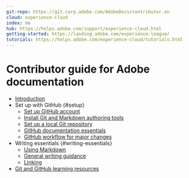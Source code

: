 ```yaml
---
git-repo: https://git.corp.adobe.com/AdobeDocs/contributor.en
cloud: experience-cloud
index: no
hub: https://helpx.adobe.com/support/experience-cloud.html
getting-started: https://landing.adobe.com/experience-league/
tutorials: https://helpx.adobe.com/experience-cloud/tutorials.html
---
```


# Contributor guide for Adobe documentation

+ [Introduction](introduction.md)
+ Set up with GitHub {#setup}
  + [Set up GitHub account](setup/sign-up.md)
  + [Install Git and Markdown authoring tools](setup/install-tools.md)
  + [Set up a local Git repository](setup/local-repo.md)
  + [GitHub documentation essentials](setup/git-fundamentals.md)
  + [GitHub workflow for major changes](setup/full-workflow.md)
+ Writing essentials {#writing-essentials}
  + [Using Markdown](writing-essentials/using-markdown.md)
  + [General writing guidance](writing-essentials/general-writing-guidance.md)
  + [Linking](writing-essentials/linking.md)
+ [Git and GitHub learning resources](resources.md)
